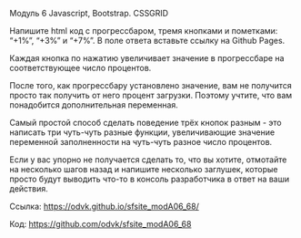 Модуль 6
Javascript, Bootstrap. CSSGRID

Напишите html код с прогрессбаром, тремя кнопками и пометками: “+1%”, “+3%” и “+7%”. В поле ответа вставьте ссылку на Github Pages.

Каждая кнопка по нажатию увеличивает значение в прогрессбаре на соответствующее число процентов.

После того, как прогрессбару установлено значение, вам не получится просто так получить от него процент загрузки. Поэтому учтите, что вам понадобится дополнительная переменная.

Самый простой способ сделать поведение трёх кнопок разным - это написать три чуть-чуть разные функции, увеличивающие значение переменной заполненности на чуть-чуть разное число процентов.

Если у вас упорно не получается сделать то, что вы хотите, отмотайте на несколько шагов назад и напишите несколько заглушек, которые просто будут выводить что-то в консоль разработчика в ответ на ваши действия.

Ссылка:
https://odvk.github.io/sfsite_modA06_68/

Код:
https://github.com/odvk/sfsite_modA06_68